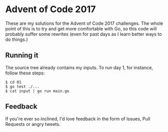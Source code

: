 # Advent of Code 2017

These are my solutions for the Advent of Code 2017 challenges. The whole point of this is to try and get more comfortable with Go, so this code will probably suffer some rewrites (even for past days as I learn better ways to do things.)

## Running it

The source tree already contains my inputs. To run day 1, for instance, follow these steps:

```shell
$ cd 01
$ go test ./...
$ cat input | go run main.go
```

## Feedback

If you're ever so inclined, I'd love feedback in the form of Issues, Pull Requests or angry tweets.